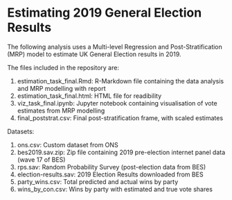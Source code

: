 # Estimating 2019 General Election Results

The following analysis uses a Multi-level Regression and Post-Stratification (MRP) model to estimate UK General Election results in 2019. 

The files included in the repository are:
1. estimation_task_final.Rmd: R-Markdown file containing the data analysis and MRP modelling with report
2. estimation_task_final.html: HTML file for readibility
3. viz_task_final.ipynb: Jupyter notebook containing visualisation of vote estimates from MRP modelling
4. final_poststrat.csv: Final post-stratification frame, with scaled estimates

Datasets:
1. ons.csv: Custom dataset from ONS
2. bes2019.sav.zip: Zip file containing 2019 pre-election internet panel data (wave 17 of BES)
3. rps.sav: Random Probability Survey (post-election data from BES)
4. election-results.sav: 2019 Election Results downloaded from BES
5. party_wins.csv: Total predicted and actual wins by party
6. wins_by_con.csv: Wins by party with estimated and true vote shares
